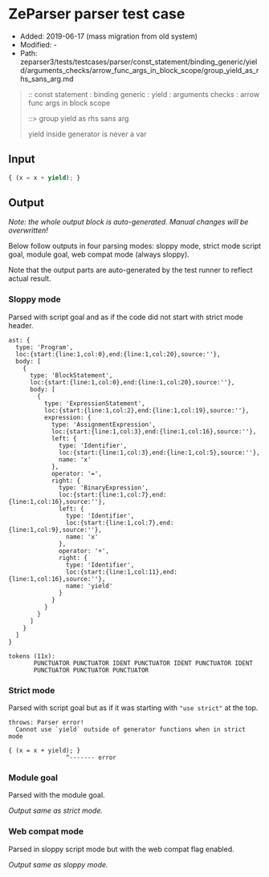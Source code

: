 # ZeParser parser test case

- Added: 2019-06-17 (mass migration from old system)
- Modified: -
- Path: zeparser3/tests/testcases/parser/const_statement/binding_generic/yield/arguments_checks/arrow_func_args_in_block_scope/group_yield_as_rhs_sans_arg.md

> :: const statement : binding generic : yield : arguments checks : arrow func args in block scope
>
> ::> group yield as rhs sans arg
>
> yield inside generator is never a var

## Input

`````js
{ (x = x + yield); }
`````

## Output

_Note: the whole output block is auto-generated. Manual changes will be overwritten!_

Below follow outputs in four parsing modes: sloppy mode, strict mode script goal, module goal, web compat mode (always sloppy).

Note that the output parts are auto-generated by the test runner to reflect actual result.

### Sloppy mode

Parsed with script goal and as if the code did not start with strict mode header.

`````
ast: {
  type: 'Program',
  loc:{start:{line:1,col:0},end:{line:1,col:20},source:''},
  body: [
    {
      type: 'BlockStatement',
      loc:{start:{line:1,col:0},end:{line:1,col:20},source:''},
      body: [
        {
          type: 'ExpressionStatement',
          loc:{start:{line:1,col:2},end:{line:1,col:19},source:''},
          expression: {
            type: 'AssignmentExpression',
            loc:{start:{line:1,col:3},end:{line:1,col:16},source:''},
            left: {
              type: 'Identifier',
              loc:{start:{line:1,col:3},end:{line:1,col:5},source:''},
              name: 'x'
            },
            operator: '=',
            right: {
              type: 'BinaryExpression',
              loc:{start:{line:1,col:7},end:{line:1,col:16},source:''},
              left: {
                type: 'Identifier',
                loc:{start:{line:1,col:7},end:{line:1,col:9},source:''},
                name: 'x'
              },
              operator: '+',
              right: {
                type: 'Identifier',
                loc:{start:{line:1,col:11},end:{line:1,col:16},source:''},
                name: 'yield'
              }
            }
          }
        }
      ]
    }
  ]
}

tokens (11x):
       PUNCTUATOR PUNCTUATOR IDENT PUNCTUATOR IDENT PUNCTUATOR IDENT
       PUNCTUATOR PUNCTUATOR PUNCTUATOR
`````

### Strict mode

Parsed with script goal but as if it was starting with `"use strict"` at the top.

`````
throws: Parser error!
  Cannot use `yield` outside of generator functions when in strict mode

{ (x = x + yield); }
                ^------- error
`````


### Module goal

Parsed with the module goal.

_Output same as strict mode._

### Web compat mode

Parsed in sloppy script mode but with the web compat flag enabled.

_Output same as sloppy mode._
